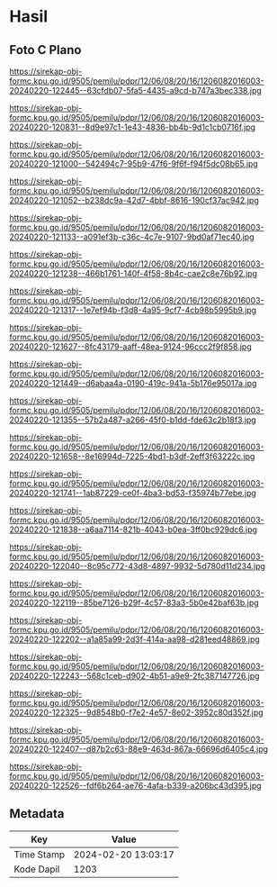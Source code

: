 # Hasil

## Foto C Plano

https://sirekap-obj-formc.kpu.go.id/9505/pemilu/pdpr/12/06/08/20/16/1206082016003-20240220-122445--63cfdb07-5fa5-4435-a9cd-b747a3bec338.jpg

https://sirekap-obj-formc.kpu.go.id/9505/pemilu/pdpr/12/06/08/20/16/1206082016003-20240220-120831--8d9e97c1-1e43-4836-bb4b-9d1c1cb0716f.jpg

https://sirekap-obj-formc.kpu.go.id/9505/pemilu/pdpr/12/06/08/20/16/1206082016003-20240220-121000--542494c7-95b9-47f6-9f6f-f94f5dc08b65.jpg

https://sirekap-obj-formc.kpu.go.id/9505/pemilu/pdpr/12/06/08/20/16/1206082016003-20240220-121052--b238dc9a-42d7-4bbf-8616-190cf37ac942.jpg

https://sirekap-obj-formc.kpu.go.id/9505/pemilu/pdpr/12/06/08/20/16/1206082016003-20240220-121133--a091ef3b-c36c-4c7e-9107-9bd0af71ec40.jpg

https://sirekap-obj-formc.kpu.go.id/9505/pemilu/pdpr/12/06/08/20/16/1206082016003-20240220-121238--466b1761-140f-4f58-8b4c-cae2c8e76b92.jpg

https://sirekap-obj-formc.kpu.go.id/9505/pemilu/pdpr/12/06/08/20/16/1206082016003-20240220-121317--1e7ef94b-f3d8-4a95-9cf7-4cb98b5995b9.jpg

https://sirekap-obj-formc.kpu.go.id/9505/pemilu/pdpr/12/06/08/20/16/1206082016003-20240220-121627--8fc43179-aaff-48ea-9124-96ccc2f9f858.jpg

https://sirekap-obj-formc.kpu.go.id/9505/pemilu/pdpr/12/06/08/20/16/1206082016003-20240220-121449--d6abaa4a-0190-419c-941a-5b176e95017a.jpg

https://sirekap-obj-formc.kpu.go.id/9505/pemilu/pdpr/12/06/08/20/16/1206082016003-20240220-121355--57b2a487-a266-45f0-b1dd-fde63c2b18f3.jpg

https://sirekap-obj-formc.kpu.go.id/9505/pemilu/pdpr/12/06/08/20/16/1206082016003-20240220-121658--8e16994d-7225-4bd1-b3df-2eff3f63222c.jpg

https://sirekap-obj-formc.kpu.go.id/9505/pemilu/pdpr/12/06/08/20/16/1206082016003-20240220-121741--1ab87229-ce0f-4ba3-bd53-f35974b77ebe.jpg

https://sirekap-obj-formc.kpu.go.id/9505/pemilu/pdpr/12/06/08/20/16/1206082016003-20240220-121838--a6aa7114-821b-4043-b0ea-3ff0bc929dc6.jpg

https://sirekap-obj-formc.kpu.go.id/9505/pemilu/pdpr/12/06/08/20/16/1206082016003-20240220-122040--8c95c772-43d8-4897-9932-5d780d11d234.jpg

https://sirekap-obj-formc.kpu.go.id/9505/pemilu/pdpr/12/06/08/20/16/1206082016003-20240220-122119--85be7126-b29f-4c57-83a3-5b0e42baf63b.jpg

https://sirekap-obj-formc.kpu.go.id/9505/pemilu/pdpr/12/06/08/20/16/1206082016003-20240220-122202--a1a85a99-2d3f-414a-aa98-d281eed48869.jpg

https://sirekap-obj-formc.kpu.go.id/9505/pemilu/pdpr/12/06/08/20/16/1206082016003-20240220-122243--568c1ceb-d902-4b51-a9e9-2fc387147726.jpg

https://sirekap-obj-formc.kpu.go.id/9505/pemilu/pdpr/12/06/08/20/16/1206082016003-20240220-122325--9d8548b0-f7e2-4e57-8e02-3952c80d352f.jpg

https://sirekap-obj-formc.kpu.go.id/9505/pemilu/pdpr/12/06/08/20/16/1206082016003-20240220-122407--d87b2c63-88e9-463d-867a-66696d6405c4.jpg

https://sirekap-obj-formc.kpu.go.id/9505/pemilu/pdpr/12/06/08/20/16/1206082016003-20240220-122526--fdf6b264-ae76-4afa-b339-a206bc43d395.jpg


## Metadata

| Key        | Value               |
| ---------- | ------------------- |
| Time Stamp | 2024-02-20 13:03:17 |
| Kode Dapil | 1203                |




